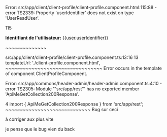 Error: src/app/client/client-profile/client-profile.component.html:115:88 - error TS2339: Property 'userIdentifier' does not exist on type 'UserReadUser'.

115                               <p><strong>Identifiant de l'utilisateur:</strong> {{user.userIdentifier}} </p>
                                                                                           ~~~~~~~~~~~~~~

  src/app/client/client-profile/client-profile.component.ts:13:16
    13   templateUrl: './client-profile.component.html',
                      ~~~~~~~~~~~~~~~~~~~~~~~~~~~~~~~~~
    Error occurs in the template of component ClientProfileComponent.


Error: src/app/commons/header-admin/header-admin.component.ts:4:10 - error TS2305: Module '"src/app/rest"' has no exported member 'ApiMeGetCollection200Response'.

4 import { ApiMeGetCollection200Response } from 'src/app/rest';
           ~~~~~~~~~~~~~~~~~~~~~~~~~~~~~
Bug sur ceci

à corriger aux plus vite

je pense que le bug vien du back
